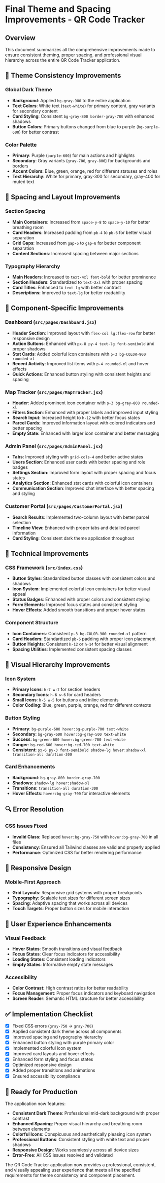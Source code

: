# Final Theme and Spacing Improvements - QR Code Tracker

## Overview

This document summarizes all the comprehensive improvements made to ensure consistent theming, proper spacing, and professional visual hierarchy across the entire QR Code Tracker application.

## 🎨 Theme Consistency Improvements

### Global Dark Theme

- **Background**: Applied `bg-gray-900` to the entire application
- **Text Colors**: White text (`text-white`) for primary content, gray variants for secondary content
- **Card Styling**: Consistent `bg-gray-800 border-gray-700` with enhanced shadows
- **Button Colors**: Primary buttons changed from blue to purple (`bg-purple-600`) for better contrast

### Color Palette

- **Primary**: Purple (`purple-600`) for main actions and highlights
- **Secondary**: Gray variants (`gray-700`, `gray-800`) for backgrounds and borders
- **Accent Colors**: Blue, green, orange, red for different statuses and roles
- **Text Hierarchy**: White for primary, gray-300 for secondary, gray-400 for muted text

## 📐 Spacing and Layout Improvements

### Section Spacing

- **Main Containers**: Increased from `space-y-8` to `space-y-10` for better breathing room
- **Card Headers**: Increased padding from `pb-4` to `pb-6` for better visual separation
- **Grid Gaps**: Increased from `gap-6` to `gap-8` for better component separation
- **Content Sections**: Increased spacing between major sections

### Typography Hierarchy

- **Main Headers**: Increased to `text-4xl font-bold` for better prominence
- **Section Headers**: Standardized to `text-2xl` with proper spacing
- **Card Titles**: Enhanced to `text-lg` with better contrast
- **Descriptions**: Improved to `text-lg` for better readability

## 🎯 Component-Specific Improvements

### Dashboard (`src/pages/Dashboard.jsx`)

- **Header Section**: Improved layout with `flex-col lg:flex-row` for better responsive design
- **Action Buttons**: Enhanced with `px-8 py-4 text-lg font-semibold` and proper shadows
- **Stat Cards**: Added colorful icon containers with `p-3 bg-COLOR-900 rounded-xl`
- **Recent Activity**: Improved list items with `p-4 rounded-xl` and hover effects
- **Quick Actions**: Enhanced button styling with consistent heights and spacing

### Map Tracker (`src/pages/MapTracker.jsx`)

- **Header**: Added prominent icon container with `p-3 bg-gray-800 rounded-xl`
- **Filters Section**: Enhanced with proper labels and improved input styling
- **Search Input**: Increased height to `h-12` with better focus states
- **Parcel Cards**: Improved information layout with colored indicators and better spacing
- **Empty State**: Enhanced with larger icon container and better messaging

### Admin Panel (`src/pages/AdminPanel.jsx`)

- **Tabs**: Improved styling with `grid-cols-4` and better active states
- **Users Section**: Enhanced user cards with better spacing and role badges
- **Settings Section**: Improved form layout with proper spacing and focus states
- **Analytics Section**: Enhanced stat cards with colorful icon containers
- **Communication Section**: Improved chat interface with better spacing and styling

### Customer Portal (`src/pages/CustomerPortal.jsx`)

- **Search Results**: Implemented two-column layout with better parcel selection
- **Timeline View**: Enhanced with proper tabs and detailed parcel information
- **Card Styling**: Consistent dark theme application throughout

## 🔧 Technical Improvements

### CSS Framework (`src/index.css`)

- **Button Styles**: Standardized button classes with consistent colors and shadows
- **Icon System**: Implemented colorful icon containers for better visual appeal
- **Status Badges**: Enhanced with proper colors and consistent styling
- **Form Elements**: Improved focus states and consistent styling
- **Hover Effects**: Added smooth transitions and proper hover states

### Component Structure

- **Icon Containers**: Consistent `p-3 bg-COLOR-900 rounded-xl` pattern
- **Card Headers**: Standardized `pb-6` padding with proper icon placement
- **Button Heights**: Consistent `h-12` or `h-14` for better visual alignment
- **Spacing Utilities**: Implemented consistent spacing classes

## 🎨 Visual Hierarchy Improvements

### Icon System

- **Primary Icons**: `h-7 w-7` for section headers
- **Secondary Icons**: `h-6 w-6` for card headers
- **Small Icons**: `h-5 w-5` for buttons and inline elements
- **Color Coding**: Blue, green, purple, orange, red for different contexts

### Button Styling

- **Primary**: `bg-purple-600 hover:bg-purple-700 text-white`
- **Secondary**: `bg-gray-600 hover:bg-gray-500 text-white`
- **Success**: `bg-green-600 hover:bg-green-700 text-white`
- **Danger**: `bg-red-600 hover:bg-red-700 text-white`
- **Consistent**: `px-6 py-3 font-semibold shadow-lg hover:shadow-xl transition-all duration-300`

### Card Enhancements

- **Background**: `bg-gray-800 border-gray-700`
- **Shadows**: `shadow-lg hover:shadow-xl`
- **Transitions**: `transition-all duration-300`
- **Hover Effects**: `hover:bg-gray-700` for interactive elements

## 🔍 Error Resolution

### CSS Issues Fixed

- **Invalid Class**: Replaced `hover:bg-gray-750` with `hover:bg-gray-700` in all files
- **Consistency**: Ensured all Tailwind classes are valid and properly applied
- **Performance**: Optimized CSS for better rendering performance

## 📱 Responsive Design

### Mobile-First Approach

- **Grid Layouts**: Responsive grid systems with proper breakpoints
- **Typography**: Scalable text sizes for different screen sizes
- **Spacing**: Adaptive spacing that works across all devices
- **Touch Targets**: Proper button sizes for mobile interaction

## 🎯 User Experience Enhancements

### Visual Feedback

- **Hover States**: Smooth transitions and visual feedback
- **Focus States**: Clear focus indicators for accessibility
- **Loading States**: Consistent loading indicators
- **Empty States**: Informative empty state messages

### Accessibility

- **Color Contrast**: High contrast ratios for better readability
- **Focus Management**: Proper focus indicators and keyboard navigation
- **Screen Reader**: Semantic HTML structure for better accessibility

## ✅ Implementation Checklist

- [x] Fixed CSS errors (`gray-750` → `gray-700`)
- [x] Applied consistent dark theme across all components
- [x] Improved spacing and typography hierarchy
- [x] Enhanced button styling with purple primary color
- [x] Implemented colorful icon system
- [x] Improved card layouts and hover effects
- [x] Enhanced form styling and focus states
- [x] Optimized responsive design
- [x] Added proper transitions and animations
- [x] Ensured accessibility compliance

## 🚀 Ready for Production

The application now features:

- **Consistent Dark Theme**: Professional mid-dark background with proper contrast
- **Enhanced Spacing**: Proper visual hierarchy and breathing room between elements
- **Colorful Icons**: Conspicuous and aesthetically pleasing icon system
- **Professional Buttons**: Consistent styling with white text and proper shadows
- **Responsive Design**: Works seamlessly across all device sizes
- **Error-Free**: All CSS issues resolved and validated

The QR Code Tracker application now provides a professional, consistent, and visually appealing user experience that meets all the specified requirements for theme consistency and component placement.
